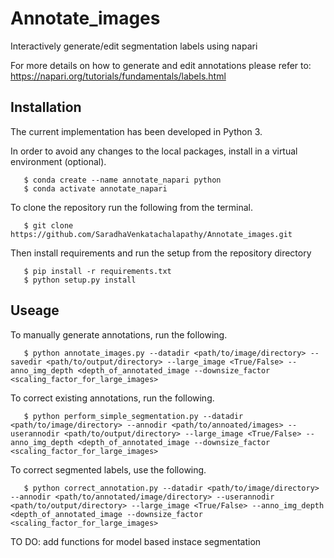 # Annotate_images
Interactively generate/edit segmentation labels using napari

For more details on how to generate and edit annotations please refer to: https://napari.org/tutorials/fundamentals/labels.html
## Installation 

The current implementation has been developed in Python 3.

In order to avoid any changes to the local packages, install in a virtual environment (optional).

```
   $ conda create --name annotate_napari python
   $ conda activate annotate_napari
```

To clone the repository run the following from the terminal.

```
   $ git clone https://github.com/SaradhaVenkatachalapathy/Annotate_images.git
```

Then install requirements and run the setup from the repository directory

```
   $ pip install -r requirements.txt
   $ python setup.py install
```
## Useage

To manually generate annotations, run the following. 
```
   $ python annotate_images.py --datadir <path/to/image/directory> --savedir <path/to/output/directory> --large_image <True/False> --anno_img_depth <depth_of_annotated_image --downsize_factor <scaling_factor_for_large_images>
```
To correct existing annotations, run the following. 
```
   $ python perform_simple_segmentation.py --datadir <path/to/image/directory> --annodir <path/to/annoated/images> --userannodir <path/to/output/directory> --large_image <True/False> --anno_img_depth <depth_of_annotated_image --downsize_factor <scaling_factor_for_large_images>
```

To correct segmented labels, use the following. 
```
   $ python correct_annotation.py --datadir <path/to/image/directory> --annodir <path/to/annotated/image/directory> --userannodir <path/to/output/directory> --large_image <True/False> --anno_img_depth <depth_of_annotated_image --downsize_factor <scaling_factor_for_large_images>
```

TO DO: add functions for model based instace segmentation
